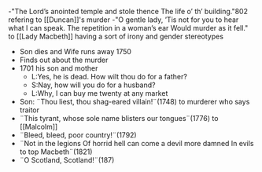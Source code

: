 -"The Lord’s anointed temple and stole thence The life o’ th’ building."802 refering to [[Duncan]]'s murder
-"O gentle lady, ’Tis not for you to hear what I can speak. The repetition in a woman’s ear Would murder as it fell." to [[Lady Macbeth]] having a sort of irony and gender stereotypes
 - Son dies and Wife runs away 1750
 - Finds out about the murder
 - 1701 his son and mother
	 - L:Yes, he is dead. How wilt thou do for a father?
	 - S:Nay, how will you do for a husband?
	 - L:Why, I can buy me twenty at any market
 - Son: ¨Thou liest, thou shag-eared villain!¨(1748) to murderer who says traitor
 - ¨This tyrant, whose sole name blisters our tongues¨(1776) to [[Malcolm]]
 - ¨Bleed, bleed, poor country!¨(1792)
 - ¨Not in the legions Of horrid hell can come a devil more damned In evils to top Macbeth¨(1821)
 - ¨O Scotland, Scotland!¨(187)

<!--stackedit_data:
eyJoaXN0b3J5IjpbMTM3MzMzMjI2NCwxNzc4NTkxMTAyLC0zMz
Q4NzEzMDJdfQ==
-->